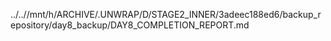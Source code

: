 ../..//mnt/h/ARCHIVE/.UNWRAP/D/STAGE2_INNER/3adeec188ed6/backup_repository/day8_backup/DAY8_COMPLETION_REPORT.md